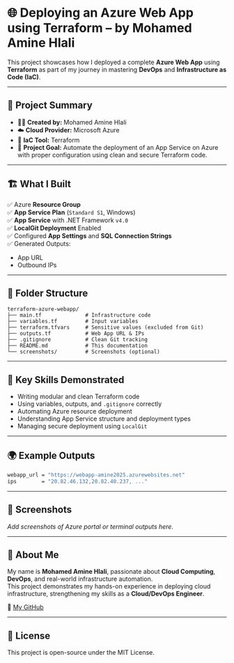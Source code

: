 # 🌐 Deploying an Azure Web App using Terraform – by Mohamed Amine Hlali

This project showcases how I deployed a complete **Azure Web App** using **Terraform** as part of my journey in mastering **DevOps** and **Infrastructure as Code (IaC)**.

---

## 🚀 Project Summary

- 👨‍💻 **Created by:** Mohamed Amine Hlali  
- ☁️ **Cloud Provider:** Microsoft Azure  
- 🔧 **IaC Tool:** Terraform  
- 🧩 **Project Goal:** Automate the deployment of an App Service on Azure with proper configuration using clean and secure Terraform code.

---

## 🏗️ What I Built

✅ Azure **Resource Group**  
✅ **App Service Plan** (`Standard S1`, Windows)  
✅ **App Service** with .NET Framework `v4.0`  
✅ **LocalGit Deployment** Enabled  
✅ Configured **App Settings** and **SQL Connection Strings**  
✅ Generated Outputs:
  - App URL  
  - Outbound IPs  

---

## 📁 Folder Structure

```
terraform-azure-webapp/
├── main.tf              # Infrastructure code
├── variables.tf         # Input variables
├── terraform.tfvars     # Sensitive values (excluded from Git)
├── outputs.tf           # Web App URL & IPs
├── .gitignore           # Clean Git tracking
├── README.md            # This documentation
└── screenshots/         # Screenshots (optional)
```

---

## 🧠 Key Skills Demonstrated

- Writing modular and clean Terraform code  
- Using variables, outputs, and `.gitignore` correctly  
- Automating Azure resource deployment  
- Understanding App Service structure and deployment types  
- Managing secure deployment using `LocalGit`

---

## 🌍 Example Outputs

```bash
webapp_url = "https://webapp-amine2025.azurewebsites.net"
ips        = "20.82.46.132,20.82.40.237, ..."
```

---

## 📸 Screenshots

_Add screenshots of Azure portal or terminal outputs here._

---

## 🤝 About Me

My name is **Mohamed Amine Hlali**, passionate about **Cloud Computing**, **DevOps**, and real-world infrastructure automation.  
This project demonstrates my hands-on experience in deploying cloud infrastructure, strengthening my skills as a **Cloud/DevOps Engineer**.

🔗 [My GitHub](https://github.com/HlaliMedAmine)

---

## 📜 License

This project is open-source under the MIT License.